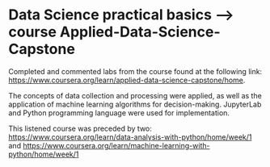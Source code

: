 # Data Science practical basics --> course Applied-Data-Science-Capstone

Completed and commented labs from the course found at the following link: https://www.coursera.org/learn/applied-data-science-capstone/home.

The concepts of data collection and processing were applied, as well as the application of machine learning algorithms for decision-making. JupyterLab and Python programming language were used for implementation.

This listened course was preceded by two: https://www.coursera.org/learn/data-analysis-with-python/home/week/1 and https://www.coursera.org/learn/machine-learning-with-python/home/week/1
